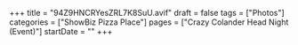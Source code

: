 +++
title = "94Z9HNCRYesZRL7K8SuU.avif"
draft = false
tags = ["Photos"]
categories = ["ShowBiz Pizza Place"]
pages = ["Crazy Colander Head Night (Event)"]
startDate = ""
+++
